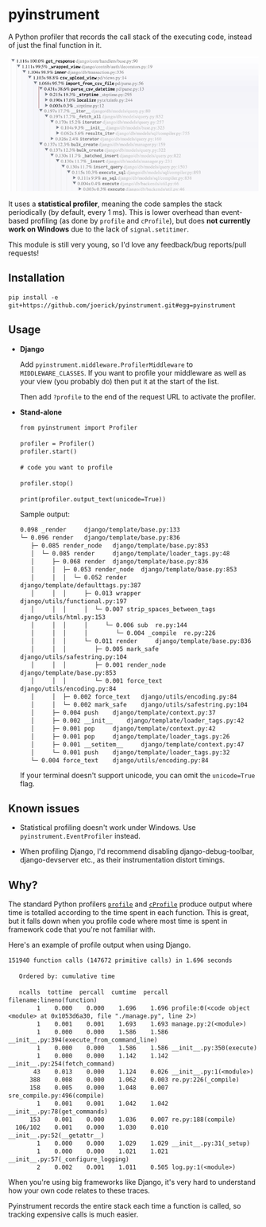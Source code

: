 pyinstrument
============

A Python profiler that records the call stack of the executing code, instead
of just the final function in it.

![Screenshot](screenshot.png)

It uses a **statistical profiler**, meaning the code samples the stack
periodically (by default, every 1 ms). This is lower overhead than event-
based profiling (as done by `profile` and `cProfile`), but does **not currently
work on Windows** due to the lack of `signal.setitimer`.

This module is still very young, so I'd love any feedback/bug reports/pull
requests!

Installation
------------

    pip install -e git+https://github.com/joerick/pyinstrument.git#egg=pyinstrument

Usage
-----

-   **Django**
    
    Add `pyinstrument.middleware.ProfilerMiddleware` to `MIDDLEWARE_CLASSES`.
    If you want to profile your middleware as well as your view (you probably
    do) then put it at the start of the list.

    Then add `?profile` to the end of the request URL to activate the
    profiler.

-   **Stand-alone**

        from pyinstrument import Profiler

        profiler = Profiler()
        profiler.start()

        # code you want to profile

        profiler.stop()

        print(profiler.output_text(unicode=True))

    Sample output:

        0.098 _render     django/template/base.py:133
        └─ 0.096 render   django/template/base.py:836
           ├─ 0.085 render_node   django/template/base.py:853
           │  └─ 0.085 render     django/template/loader_tags.py:48
           │     ├─ 0.068 render  django/template/base.py:836
           │     │  ├─ 0.053 render_node  django/template/base.py:853
           │     │  │  └─ 0.052 render    django/template/defaulttags.py:387
           │     │  │     ├─ 0.013 wrapper    django/utils/functional.py:197
           │     │  │     │  └─ 0.007 strip_spaces_between_tags   django/utils/html.py:153
           │     │  │     │     └─ 0.006 sub  re.py:144
           │     │  │     │        └─ 0.004 _compile  re.py:226
           │     │  │     └─ 0.011 render     django/template/base.py:836
           │     │  │        ├─ 0.005 mark_safe   django/utils/safestring.py:104
           │     │  │        ├─ 0.001 render_node     django/template/base.py:853
           │     │  │        └─ 0.001 force_text  django/utils/encoding.py:84
           │     │  ├─ 0.002 force_text   django/utils/encoding.py:84
           │     │  └─ 0.002 mark_safe    django/utils/safestring.py:104
           │     ├─ 0.004 push    django/template/context.py:37
           │     ├─ 0.002 __init__    django/template/loader_tags.py:42
           │     ├─ 0.001 pop     django/template/context.py:42
           │     ├─ 0.001 pop     django/template/loader_tags.py:26
           │     ├─ 0.001 __setitem__     django/template/context.py:47
           │     └─ 0.001 push    django/template/loader_tags.py:32
           └─ 0.004 force_text    django/utils/encoding.py:84

    If your terminal doesn't support unicode, you can omit the `unicode=True`
    flag.

Known issues
------------

-   Statistical profiling doesn't work under Windows. Use
    `pyinstrument.EventProfiler` instead.

-   When profiling Django, I'd recommend disabling django-debug-toolbar,
    django-devserver etc., as their instrumentation distort timings.

Why?
----

The standard Python profilers [`profile`][1] and [`cProfile`][2] produce
output where time is totalled according to the time spent in each function.
This is great, but it falls down when you profile code where most time is
spent in framework code that you're not familiar with.

[1]: http://docs.python.org/2/library/profile.html#module-profile
[2]: http://docs.python.org/2/library/profile.html#module-cProfile

Here's an example of profile output when using Django.

    151940 function calls (147672 primitive calls) in 1.696 seconds

       Ordered by: cumulative time

       ncalls  tottime  percall  cumtime  percall filename:lineno(function)
            1    0.000    0.000    1.696    1.696 profile:0(<code object <module> at 0x1053d6a30, file "./manage.py", line 2>)
            1    0.001    0.001    1.693    1.693 manage.py:2(<module>)
            1    0.000    0.000    1.586    1.586 __init__.py:394(execute_from_command_line)
            1    0.000    0.000    1.586    1.586 __init__.py:350(execute)
            1    0.000    0.000    1.142    1.142 __init__.py:254(fetch_command)
           43    0.013    0.000    1.124    0.026 __init__.py:1(<module>)
          388    0.008    0.000    1.062    0.003 re.py:226(_compile)
          158    0.005    0.000    1.048    0.007 sre_compile.py:496(compile)
            1    0.001    0.001    1.042    1.042 __init__.py:78(get_commands)
          153    0.001    0.000    1.036    0.007 re.py:188(compile)
      106/102    0.001    0.000    1.030    0.010 __init__.py:52(__getattr__)
            1    0.000    0.000    1.029    1.029 __init__.py:31(_setup)
            1    0.000    0.000    1.021    1.021 __init__.py:57(_configure_logging)
            2    0.002    0.001    1.011    0.505 log.py:1(<module>)


When you're using big frameworks like Django, it's very hard to understand how
your own code relates to these traces.

Pyinstrument records the entire stack each time a function is called, so
tracking expensive calls is much easier.
